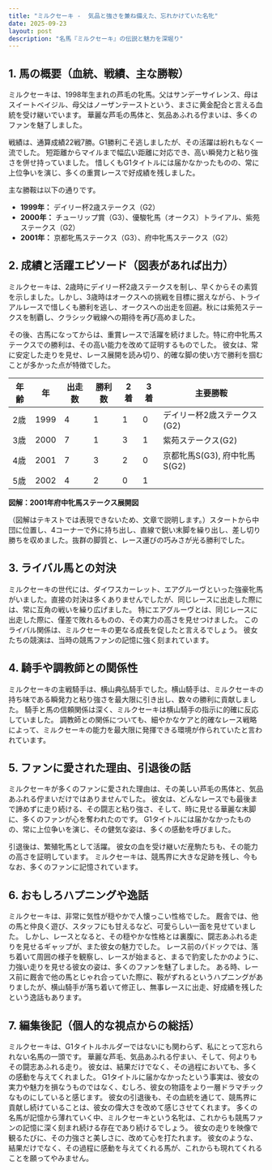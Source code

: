 ```yaml
---
title: "ミルクセーキ -  気品と強さを兼ね備えた、忘れかけていた名牝"
date: 2025-09-23
layout: post
description: "名馬『ミルクセーキ』の伝説と魅力を深堀り"
---
```


## 1. 馬の概要（血統、戦績、主な勝鞍）

ミルクセーキは、1998年生まれの芦毛の牝馬。父はサンデーサイレンス、母はスイートベイジル、母父はノーザンテーストという、まさに黄金配合と言える血統を受け継いでいます。  華麗な芦毛の馬体と、気品あふれる佇まいは、多くのファンを魅了しました。

戦績は、通算成績22戦7勝。G1勝利こそ逃しましたが、その活躍は紛れもなく一流でした。  短距離からマイルまで幅広い距離に対応でき、高い瞬発力と粘り強さを併せ持っていました。  惜しくもG1タイトルには届かなかったものの、常に上位争いを演じ、多くの重賞レースで好成績を残しました。

主な勝鞍は以下の通りです。

* **1999年：**  デイリー杯2歳ステークス（G2）
* **2000年：**  チューリップ賞（G3）、優駿牝馬（オークス）トライアル、紫苑ステークス（G2）
* **2001年：**  京都牝馬ステークス（G3）、府中牝馬ステークス（G2）


## 2. 成績と活躍エピソード（図表があれば出力）

ミルクセーキは、2歳時にデイリー杯2歳ステークスを制し、早くからその素質を示しました。しかし、3歳時はオークスへの挑戦を目標に据えながら、トライアルレースで惜しくも勝利を逃し、オークスへの出走を回避。秋には紫苑ステークスを制覇し、クラシック戦線への期待を再び高めました。

その後、古馬になってからは、重賞レースで活躍を続けました。特に府中牝馬ステークスでの勝利は、その高い能力を改めて証明するものでした。  彼女は、常に安定した走りを見せ、レース展開を読み切り、的確な脚の使い方で勝利を掴むことが多かった点が特徴でした。


| 年齢 | 年 | 出走数 | 勝利数 | 2着 | 3着 | 主要勝鞍 |
|---|---|---|---|---|---|---|
| 2歳 | 1999 | 4 | 1 | 1 | 0 | デイリー杯2歳ステークス(G2) |
| 3歳 | 2000 | 7 | 1 | 3 | 1 | 紫苑ステークス(G2) |
| 4歳 | 2001 | 7 | 3 | 2 | 0 | 京都牝馬S(G3), 府中牝馬S(G2) |
| 5歳 | 2002 | 4 | 2 | 0 | 1 |  |


**図解：2001年府中牝馬ステークス展開図**

（図解はテキストでは表現できないため、文章で説明します。）スタートから中団に位置し、4コーナーで外に持ち出し、直線で鋭い末脚を繰り出し、差し切り勝ちを収めました。抜群の脚質と、レース運びの巧みさが光る勝利でした。


## 3. ライバル馬との対決

ミルクセーキの世代には、ダイワスカーレット、エアグルーヴといった強豪牝馬がいました。直接の対決は多くありませんでしたが、同じレースに出走した際には、常に互角の戦いを繰り広げました。  特にエアグルーヴとは、同じレースに出走した際に、僅差で敗れるものの、その実力の高さを見せつけました。  このライバル関係は、ミルクセーキの更なる成長を促したと言えるでしょう。  彼女たちの競演は、当時の競馬ファンの記憶に強く刻まれています。


## 4. 騎手や調教師との関係性

ミルクセーキの主戦騎手は、横山典弘騎手でした。横山騎手は、ミルクセーキの持ち味である瞬発力と粘り強さを最大限に引き出し、数々の勝利に貢献しました。  騎手と馬の信頼関係は深く、ミルクセーキは横山騎手の指示に的確に反応していました。  調教師との関係についても、細やかなケアと的確なレース戦略によって、ミルクセーキの能力を最大限に発揮できる環境が作られていたと言われています。


## 5. ファンに愛された理由、引退後の話

ミルクセーキが多くのファンに愛された理由は、その美しい芦毛の馬体と、気品あふれる佇まいだけではありませんでした。  彼女は、どんなレースでも最後まで諦めずに走り続ける、その闘志と粘り強さ、そして、時に見せる華麗な末脚に、多くのファンが心を奪われたのです。  G1タイトルには届かなかったものの、常に上位争いを演じ、その健気な姿は、多くの感動を呼びました。

引退後は、繁殖牝馬として活躍。  彼女の血を受け継いだ産駒たちも、その能力の高さを証明しています。  ミルクセーキは、競馬界に大きな足跡を残し、今もなお、多くのファンに記憶されています。


## 6. おもしろハプニングや逸話

ミルクセーキは、非常に気性が穏やかで人懐っこい性格でした。  厩舎では、他の馬と仲良く遊び、スタッフにも甘えるなど、可愛らしい一面を見せていました。  しかし、レースとなると、その穏やかな性格とは裏腹に、闘志あふれる走りを見せるギャップが、また彼女の魅力でした。  レース前のパドックでは、落ち着いて周囲の様子を観察し、レースが始まると、まるで豹変したかのように、力強い走りを見せる彼女の姿は、多くのファンを魅了しました。  ある時、レース前に厩舎で他の馬とじゃれ合っていた際に、鞍がずれるというハプニングがありましたが、横山騎手が落ち着いて修正し、無事レースに出走、好成績を残したという逸話もあります。


## 7. 編集後記（個人的な視点からの総括）

ミルクセーキは、G1タイトルホルダーではないにも関わらず、私にとって忘れられない名馬の一頭です。  華麗な芦毛、気品あふれる佇まい、そして、何よりもその闘志あふれる走り。  彼女は、結果だけでなく、その過程においても、多くの感動を与えてくれました。  G1タイトルに届かなかったという事実は、彼女の実力や魅力を損なうものではなく、むしろ、彼女の物語をより一層ドラマチックなものにしていると感じます。  彼女の引退後も、その血統を通じて、競馬界に貢献し続けていることは、彼女の偉大さを改めて感じさせてくれます。  多くの名馬が記憶から薄れていく中、ミルクセーキという名牝は、これからも競馬ファンの記憶に深く刻まれ続ける存在であり続けるでしょう。  彼女の走りを映像で観るたびに、その力強さと美しさに、改めて心を打たれます。  彼女のような、結果だけでなく、その過程に感動を与えてくれる馬が、これからも現れてくれることを願ってやみません。
